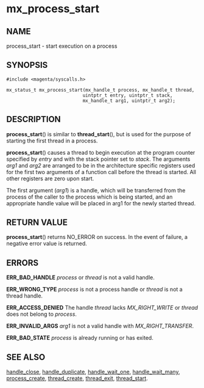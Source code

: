 # mx_process_start

## NAME

process_start - start execution on a process

## SYNOPSIS

```
#include <magenta/syscalls.h>

mx_status_t mx_process_start(mx_handle_t process, mx_handle_t thread,
                            uintptr_t entry, uintptr_t stack,
                            mx_handle_t arg1, uintptr_t arg2);
```

## DESCRIPTION

**process_start**() is similar to **thread_start**(), but is used for the
purpose of starting the first thread in a process.

**process_start**() causes a thread to begin execution at the program
counter specified by *entry* and with the stack pointer set to *stack*.
The arguments *arg1* and *arg2* are arranged to be in the architecture
specific registers used for the first two arguments of a function call
before the thread is started.  All other registers are zero upon start.

The first argument (*arg1*) is a handle, which will be transferred from
the process of the caller to the process which is being started, and an
appropriate handle value will be placed in arg1 for the newly started
thread.

## RETURN VALUE

**process_start**() returns NO_ERROR on success.
In the event of failure, a negative error value is returned.

## ERRORS

**ERR_BAD_HANDLE**  *process* or *thread* is not a valid handle.

**ERR_WRONG_TYPE**  *process* is not a process handle or *thread* is
not a thread handle.

**ERR_ACCESS_DENIED**  The handle *thread* lacks *MX_RIGHT_WRITE* or *thread*
does not belong to *process*.

**ERR_INVALID_ARGS**  *arg1* is not a valid handle with *MX_RIGHT_TRANSFER*.

**ERR_BAD_STATE**  *process* is already running or has exited.

## SEE ALSO

[handle_close](handle_close.md),
[handle_duplicate](handle_duplicate.md),
[handle_wait_one](handle_wait_one),
[handle_wait_many](handle_wait_many.md),
[process_create](process_create.md),
[thread_create](thread_create.md),
[thread_exit](thread_exit.md),
[thread_start](thread_start.md).
